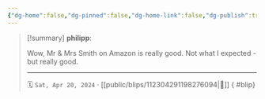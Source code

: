 ```yaml
---
{"dg-home":false,"dg-pinned":false,"dg-home-link":false,"dg-publish":true,"type":"blip","disabled rules":["yaml-title","yaml-title-alias","file-name-heading"],"title":"philipp on mastodon @ 2024-04-20","created-date":"2024-04-20T15:38:10","id":112304291198276100,"updated-date":"2025-05-02T08:50:44","dg-path":"blips/112304291198276094.md","permalink":"/blips/112304291198276094/","dgPassFrontmatter":true,"created":"2024-04-20T15:38:10","updated":"2025-05-02T08:50:44"}
---
```


> [!summary] **philipp**:
>
> Wow, Mr & Mrs Smith on Amazon is really good. Not what I expected - but really good.
> - - -
>
> 🗓️ `Sat, Apr 20, 2024` · [[public/blips/112304291198276094\|🔗]]
{ #blip}

